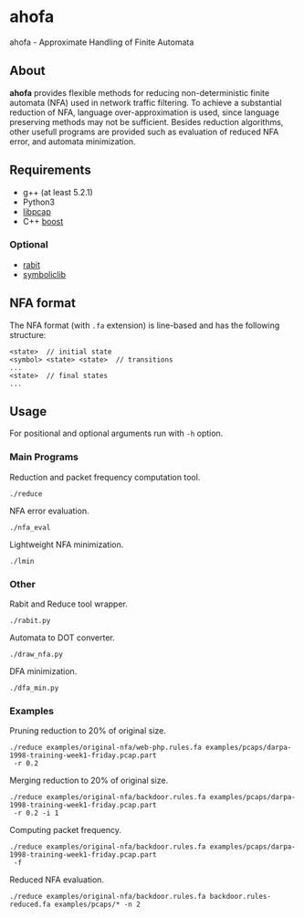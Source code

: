 # ahofa
ahofa - Approximate Handling of Finite Automata

## About
**ahofa** provides flexible methods for reducing non-deterministic finite automata (NFA) used in network traffic filtering. To achieve a substantial reduction of NFA, language over-approximation is used, since language preserving methods may not be sufficient. Besides reduction algorithms, other usefull programs are provided such as evaluation of reduced NFA error, and automata minimization.

## Requirements
* g++ (at least 5.2.1)
* Python3  
* [libpcap](http://www.tcpdump.org/)
* C++ [boost](https://www.boost.org/)
### Optional
* [rabit](http://www.languageinclusion.org/doku.php?id=tools)
* [symboliclib](https://github.com/Miskaaa/symboliclib/tree/master/symboliclib)

## NFA format
The NFA format (with `.fa` extension) is line-based and has the following structure:
```
<state>  // initial state
<symbol> <state> <state>  // transitions
...
<state>  // final states
...
```

## Usage
For positional and optional arguments run with `-h` option.
### Main Programs
Reduction and packet frequency computation tool.
```
./reduce
```
NFA error evaluation.
```
./nfa_eval  
```
Lightweight NFA minimization.
```
./lmin
```
### Other
Rabit and Reduce tool wrapper.
```
./rabit.py
```
Automata to DOT converter.
```
./draw_nfa.py
```
DFA minimization.
```
./dfa_min.py
```
### Examples
Pruning reduction to 20% of original size.
```
./reduce examples/original-nfa/web-php.rules.fa examples/pcaps/darpa-1998-training-week1-friday.pcap.part
 -r 0.2
```
Merging reduction to 20% of original size.
```
./reduce examples/original-nfa/backdoor.rules.fa examples/pcaps/darpa-1998-training-week1-friday.pcap.part
 -r 0.2 -i 1
```
Computing packet frequency.
```
./reduce examples/original-nfa/backdoor.rules.fa examples/pcaps/darpa-1998-training-week1-friday.pcap.part
 -f
```
Reduced NFA evaluation.
```
./reduce examples/original-nfa/backdoor.rules.fa backdoor.rules-reduced.fa examples/pcaps/* -n 2
```
